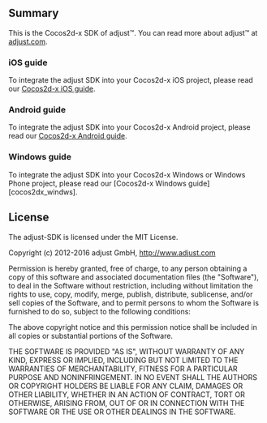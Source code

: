 ## Summary

This is the Cocos2d-x SDK of adjust™. You can read more about adjust™ at
[adjust.com].

### iOS guide

To integrate the adjust SDK into your Cocos2d-x iOS project, please read our [Cocos2d-x iOS guide][cocos2dx_ios].

### Android guide

To integrate the adjust SDK into your Cocos2d-x Android project, please read our [Cocos2d-x Android guide][cocos2dx_android].

### Windows guide

To integrate the adjust SDK into your Cocos2d-x Windows or Windows Phone project, please read our [Cocos2d-x Windows guide][cocos2dx_windws].

[adjust.com]: http://adjust.com
[cocos2dx_ios]: https://github.com/adjust/cocos2dx_sdk/blob/master/doc/ios/ios.md
[cocos2dx_android]: https://github.com/adjust/cocos2dx_sdk/blob/master/doc/android/android.md
[cocos2dx_windows]: https://github.com/adjust/cocos2dx_sdk/blob/master/doc/windows/windows.md

## License

The adjust-SDK is licensed under the MIT License.

Copyright (c) 2012-2016 adjust GmbH,
http://www.adjust.com

Permission is hereby granted, free of charge, to any person obtaining a copy of
this software and associated documentation files (the "Software"), to deal in
the Software without restriction, including without limitation the rights to
use, copy, modify, merge, publish, distribute, sublicense, and/or sell copies
of the Software, and to permit persons to whom the Software is furnished to do
so, subject to the following conditions:

The above copyright notice and this permission notice shall be included in all
copies or substantial portions of the Software.

THE SOFTWARE IS PROVIDED "AS IS", WITHOUT WARRANTY OF ANY KIND, EXPRESS OR
IMPLIED, INCLUDING BUT NOT LIMITED TO THE WARRANTIES OF MERCHANTABILITY,
FITNESS FOR A PARTICULAR PURPOSE AND NONINFRINGEMENT. IN NO EVENT SHALL THE
AUTHORS OR COPYRIGHT HOLDERS BE LIABLE FOR ANY CLAIM, DAMAGES OR OTHER
LIABILITY, WHETHER IN AN ACTION OF CONTRACT, TORT OR OTHERWISE, ARISING FROM,
OUT OF OR IN CONNECTION WITH THE SOFTWARE OR THE USE OR OTHER DEALINGS IN THE
SOFTWARE.
